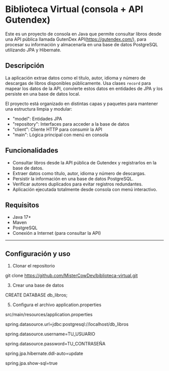 # Biblioteca Virtual (consola + API Gutendex)

Este es un proyecto de consola en Java que permite consultar libros desde una API pública llamada GutenDex API(https://gutendex.com/), 
para procesar su información y almacenarla en una base de datos PostgreSQL utilizando JPA y Hibernate.

## Descripción

La aplicación extrae datos como el título, autor, idioma y número de descargas de libros disponibles públicamente. 
Usa clases `record` para mapear los datos de la API, convierte estos datos en entidades de JPA y los persiste en una base de datos local.

El proyecto está organizado en distintas capas y paquetes para mantener una estructura limpia y modular:

- "model": Entidades JPA
- "repository": Interfaces para acceder a la base de datos
- "client": Cliente HTTP para consumir la API
- "main": Lógica principal con menú en consola

## Funcionalidades

- Consultar libros desde la API pública de Gutendex y registrarlos en la base de datos.
- Extraer datos como título, autor, idioma y número de descargas.
- Persistir la información en una base de datos PostgreSQL.
- Verificar autores duplicados para evitar registros redundantes.
- Aplicación ejecutada totalmente desde consola con menú interactivo.

## Requisitos

- Java 17+
- Maven
- PostgreSQL
- Conexión a Internet (para consultar la API)

---

##  Configuración y uso

1) Clonar el repositorio

git clone https://github.com/MisterCowDev/biblioteca-virtual.git

3) Crear una base de datos
   
CREATE DATABASE db_libros;

5) Configura el archivo application.properties
   
src/main/resources/application.properties

spring.datasource.url=jdbc:postgresql://localhost/db_libros

spring.datasource.username=TU_USUARIO

spring.datasource.password=TU_CONTRASEÑA

spring.jpa.hibernate.ddl-auto=update

spring.jpa.show-sql=true
